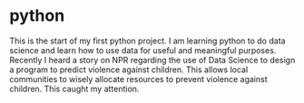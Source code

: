 # python
This is the start of my first python project.
I am learning python to do data science and learn how to use data for useful and meaningful purposes.  Recently I heard a story on NPR regarding the use of Data Science to design a program to predict violence against children.  This allows local communities to wisely allocate resources to prevent violence against children.  This caught my attention.  
